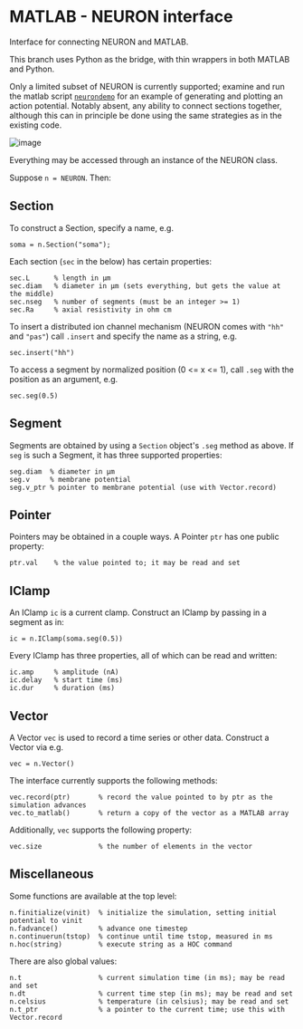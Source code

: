 # MATLAB - NEURON interface
Interface for connecting NEURON and MATLAB.

This branch uses Python as the bridge, with thin wrappers in both MATLAB and Python.

Only a limited subset of NEURON is currently supported; examine and run the matlab script [`neurondemo`](https://github.com/mcdougallab/matlabneuroninterface/blob/using-python/neurondemo.m) for an example of generating and plotting an action potential. Notably absent, any ability to connect sections together, although this can in principle be done using the same strategies as in the existing code.

![image](https://user-images.githubusercontent.com/6668090/126222850-7305cf56-d8b7-4620-9543-5a82a17cd084.png)


Everything may be accessed through an instance of the NEURON class.

Suppose `n = NEURON`. Then:

## Section
To construct a Section, specify a name, e.g.

    soma = n.Section("soma");

Each section (`sec` in the below) has certain properties:

    sec.L      % length in µm
    sec.diam   % diameter in µm (sets everything, but gets the value at the middle)
    sec.nseg   % number of segments (must be an integer >= 1)
    sec.Ra     % axial resistivity in ohm cm

To insert a distributed ion channel mechanism (NEURON comes with `"hh"` and `"pas"`) call `.insert` and specify the name as a string, e.g.

    sec.insert("hh")

To access a segment by normalized position (0 <= x <= 1), call `.seg` with the position as an argument, e.g.

    sec.seg(0.5)

## Segment
Segments are obtained by using a `Section` object's `.seg` method as above. If `seg` is such a Segment, it has three supported properties:

    seg.diam  % diameter in µm
    seg.v     % membrane potential
    seg.v_ptr % pointer to membrane potential (use with Vector.record)

## Pointer
Pointers may be obtained in a couple ways. A Pointer `ptr` has one public property:

    ptr.val    % the value pointed to; it may be read and set

## IClamp
An IClamp `ic` is a current clamp. Construct an IClamp by passing in a segment as in:

    ic = n.IClamp(soma.seg(0.5))

Every IClamp has three properties, all of which can be read and written:

    ic.amp     % amplitude (nA)
    ic.delay   % start time (ms)
    ic.dur     % duration (ms)

## Vector
A Vector `vec` is used to record a time series or other data. Construct a Vector via e.g.

    vec = n.Vector()

The interface currently supports the following methods:

    vec.record(ptr)       % record the value pointed to by ptr as the simulation advances
    vec.to_matlab()       % return a copy of the vector as a MATLAB array

Additionally, `vec` supports the following property:

    vec.size              % the number of elements in the vector

## Miscellaneous
Some functions are available at the top level:

    n.finitialize(vinit)  % initialize the simulation, setting initial potential to vinit
    n.fadvance()          % advance one timestep
    n.continuerun(tstop)  % continue until time tstop, measured in ms
    n.hoc(string)         % execute string as a HOC command

There are also global values:

    n.t                   % current simulation time (in ms); may be read and set
    n.dt                  % current time step (in ms); may be read and set
    n.celsius             % temperature (in celsius); may be read and set
    n.t_ptr               % a pointer to the current time; use this with Vector.record
